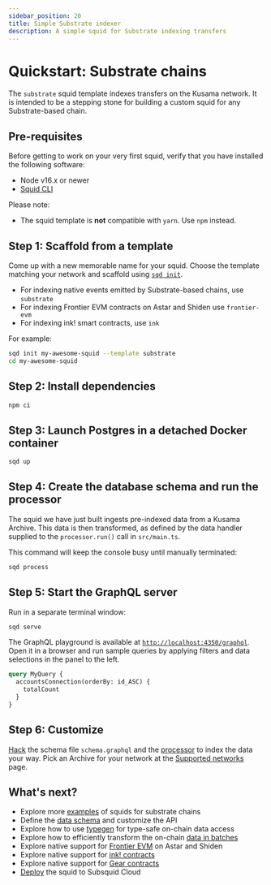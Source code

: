 ```yaml
---
sidebar_position: 20
title: Simple Substrate indexer
description: A simple squid for Substrate indexing transfers
---
```


# Quickstart: Substrate chains

The `substrate` squid template indexes transfers on the Kusama network. It is intended to be a stepping stone for building a custom squid for any Substrate-based chain. 

## Pre-requisites

Before getting to work on your very first squid, verify that you have installed the following software: 

- Node v16.x or newer
- [Squid CLI](/arrowsquid-docs-v0/squid-cli/installation)

Please note:
- The squid template is **not** compatible with `yarn`. Use `npm` instead.

## Step 1: Scaffold from a template

Come up with a new memorable name for your squid. Choose the template matching your network and 
scaffold using [`sqd init`](/arrowsquid-docs-v0/squid-cli/init).

- For indexing native events emitted by Substrate-based chains, use `substrate` 
- For indexing Frontier EVM contracts on Astar and Shiden use `frontier-evm`
- For indexing ink! smart contracts, use `ink`

For example:

```bash
sqd init my-awesome-squid --template substrate
cd my-awesome-squid
```

## Step 2: Install dependencies

```bash
npm ci
```

## Step 3: Launch Postgres in a detached Docker container

```bash
sqd up
```

## Step 4: Create the database schema and run the processor

The squid we have just built ingests pre-indexed data from a Kusama Archive. This data is then transformed, as defined by the data handler supplied to the `processor.run()` call in `src/main.ts`.
 
This command will keep the console busy until manually terminated:

```bash
sqd process
```

## Step 5: Start the GraphQL server

Run in a separate terminal window:

```bash
sqd serve
```

The GraphQL playground is available at [`http://localhost:4350/graphql`](http://localhost:4350/graphql). Open it in a browser and run
sample queries by applying filters and data selections in the panel to the left.

```graphql
query MyQuery {
  accountsConnection(orderBy: id_ASC) {
    totalCount
  }
}
```

## Step 6: Customize

[Hack](/arrowsquid-docs-v0/store/postgres/schema-file) the schema file `schema.graphql` and the [processor](/arrowsquid-docs-v0/basics/squid-processor) to index the data your way. Pick an Archive for your network at the [Supported networks](/arrowsquid-docs-v0/substrate-indexing/supported-networks) page.

## What's next?

- Explore more [examples](/arrowsquid-docs-v0/examples/substrate) of squids for substrate chains
- Define the [data schema](/arrowsquid-docs-v0/store/postgres/schema-file) and customize the API
- Explore how to use [typegen](/arrowsquid-docs-v0/substrate-indexing/squid-substrate-typegen) for type-safe on-chain data access
- Explore how to efficiently transform the on-chain [data in batches](/arrowsquid-docs-v0/basics/batch-processing)
- Explore native support for [Frontier EVM](/arrowsquid-docs-v0/substrate-indexing/specialized/evm) on Astar and Shiden
- Explore native support for [ink! contracts](/arrowsquid-docs-v0/substrate-indexing/specialized/wasm)
- Explore native support for [Gear contracts](/arrowsquid-docs-v0/substrate-indexing/specialized/gear)
- [Deploy](/arrowsquid-docs-v0/deploy-squid) the squid to Subsquid Cloud
